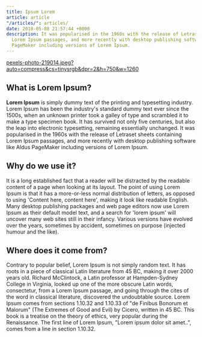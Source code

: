 ```yaml
---
title: Ipsum Lorem
article: article
"/articles/": articles/
date: 2018-05-08 21:57:44 +0000
description: It was popularised in the 1960s with the release of Letraset sheets containing
  Lorem Ipsum passages, and more recently with desktop publishing software like Aldus
  PageMaker including versions of Lorem Ipsum.
---
```

[pexels-photo-219014.jpeg?auto=compress&cs=tinysrgb&dpr=2&h=750&w=1260](https://images.pexels.com/photos/219014/pexels-photo-219014.jpeg?auto=compress&cs=tinysrgb&dpr=2&h=750&w=1260 "pexels-photo-219014.jpeg?auto=compress&cs=tinysrgb&dpr=2&h=750&w=1260")

## What is Lorem Ipsum?

**Lorem Ipsum** is simply dummy text of the printing and typesetting industry. Lorem Ipsum has been the industry's standard dummy text ever since the 1500s, when an unknown printer took a galley of type and scrambled it to make a type specimen book. It has survived not only five centuries, but also the leap into electronic typesetting, remaining essentially unchanged. It was popularised in the 1960s with the release of Letraset sheets containing Lorem Ipsum passages, and more recently with desktop publishing software like Aldus PageMaker including versions of Lorem Ipsum.

## Why do we use it?

It is a long established fact that a reader will be distracted by the readable content of a page when looking at its layout. The point of using Lorem Ipsum is that it has a more-or-less normal distribution of letters, as opposed to using 'Content here, content here', making it look like readable English. Many desktop publishing packages and web page editors now use Lorem Ipsum as their default model text, and a search for 'lorem ipsum' will uncover many web sites still in their infancy. Various versions have evolved over the years, sometimes by accident, sometimes on purpose (injected humour and the like).

## Where does it come from?

Contrary to popular belief, Lorem Ipsum is not simply random text. It has roots in a piece of classical Latin literature from 45 BC, making it over 2000 years old. Richard McClintock, a Latin professor at Hampden-Sydney College in Virginia, looked up one of the more obscure Latin words, consectetur, from a Lorem Ipsum passage, and going through the cites of the word in classical literature, discovered the undoubtable source. Lorem Ipsum comes from sections 1.10.32 and 1.10.33 of "de Finibus Bonorum et Malorum" (The Extremes of Good and Evil) by Cicero, written in 45 BC. This book is a treatise on the theory of ethics, very popular during the Renaissance. The first line of Lorem Ipsum, "Lorem ipsum dolor sit amet..", comes from a line in section 1.10.32.